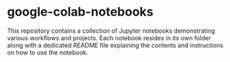 # google-colab-notebooks
This repository contains a collection of Jupyter notebooks demonstrating various workflows and projects. Each notebook resides in its own folder along with a dedicated README file explaining the contents and instructions on how to use the notebook.
